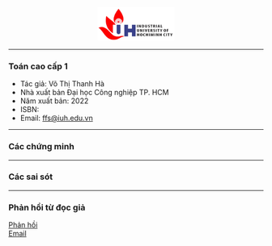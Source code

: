 <p align="center">
  <img width="30%" src="figures/iuh.png">
</p>

-----

### Toán cao cấp 1
- Tác giả: Võ Thị Thanh Hà
- Nhà xuất bản Đại học Công nghiệp TP. HCM
- Năm xuất bản: 2022
- ISBN: 
- Email: ffs@iuh.edu.vn

-----

### Các chứng minh

-----

### Các sai sót

-----

### Phản hồi từ đọc giả
[Phản hồi](https://github.com/khoacoban/toancaocap1/issues)\
[Email ](mailto:ffs@iuh.edu.vn)
